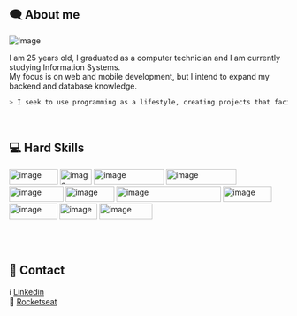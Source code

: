 
## 🗨 About me

![Image](https://github.com/user-attachments/assets/036a8362-38ac-4c0e-ab21-ca36ae8413ba)

I am 25 years old, I graduated as a computer technician and I am currently studying Information Systems. <br>
My focus is on web and mobile development, but I intend to expand my backend and database knowledge. <br>

```bash
> I seek to use programming as a lifestyle, creating projects that facilitate the routine of people and bring innovation to everyday life. <
```
<br>

## 💻 Hard Skills


<img width="88" height="28" alt="image" src="https://github.com/user-attachments/assets/fbe998cc-6d80-4625-834f-99cc93bd5260" />
<img width="57" height="28" alt="image" src="https://github.com/user-attachments/assets/e7cfff82-1706-4369-b4ea-4f72a24acc27" />

<img width="127" height="28" alt="image" src="https://github.com/user-attachments/assets/66e68d1b-a81f-4285-b955-0448955b45e8" />
<img width="127" height="28" alt="image" src="https://github.com/user-attachments/assets/57a2d731-68b9-4e0f-84d8-48bcfc7014ab" />
<img width="98" height="28" alt="image" src="https://github.com/user-attachments/assets/2607cff9-b942-4dbf-81a2-d21e249e29cd" />

<img width="88" height="28" alt="image" src="https://github.com/user-attachments/assets/628a9ff5-c388-4e7d-bc5d-d8880a9b30a3" />
<img width="189" height="28" alt="image" src="https://github.com/user-attachments/assets/37946660-9d92-4022-bc65-537270b07421" />

<img width="88" height="28" alt="image" src="https://github.com/user-attachments/assets/1ab97921-6926-4c20-9917-668ae5675b73" />
<img width="87" height="28" alt="image" src="https://github.com/user-attachments/assets/a2dbd3ca-1958-4929-87c1-62619b21bb26" />

<img width="68" height="28" alt="image" src="https://github.com/user-attachments/assets/6c244ef5-3763-49ef-ae92-00ec6e6030d2" />
<img width="96" height="28" alt="image" src="https://github.com/user-attachments/assets/7ac806dd-19c8-44c8-8c7e-e2041572a06a" />

<br> <br>

## :link: Contact

ℹ [Linkedin](https://www.linkedin.com/in/thaisfsantos7/) <br>
🚀 [Rocketseat](https://app.rocketseat.com.br/me/imthaix) <br>
